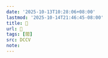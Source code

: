 ```yaml
---
date: '2025-10-13T10:28:06+08:00'
lastmod: '2025-10-14T21:46:45-08:00'
title: 􂋩
url: 􂋩
tags: [閻]
src: DCCV
note:
---
```

